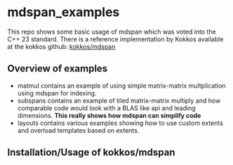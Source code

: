 # mdspan_examples

This repo shows some basic usage of mdspan which was voted into the C++ 23 standard. There is a reference implementation by Kokkos available at the kokkos github: [kokkos/mdspan](https://github.com/kokkos/mdspan)

## Overview of examples
- matmul contains an example of using simple matrix-matrix multplication using mdspan for indexing.
- subspans contains an example of tiled matrix-matrix multiply and how comparable code would look with a BLAS like api and leading dimensions. **This really shows how mdspan can simplify code**
- layouts contains various examples showing how to use custom extents and overload templates based on extents.

## Installation/Usage of kokkos/mdspan
